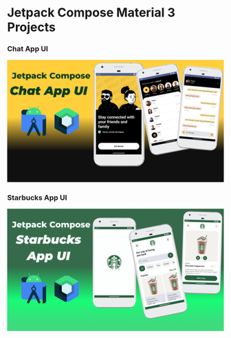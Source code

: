 # Jetpack Compose Material 3 Projects 

### Chat App UI
<p align="center">
<img src="images/banner.png">
</p>

### Starbucks App UI
<p align="center">
<img src="images/starbucks.png">
</p>